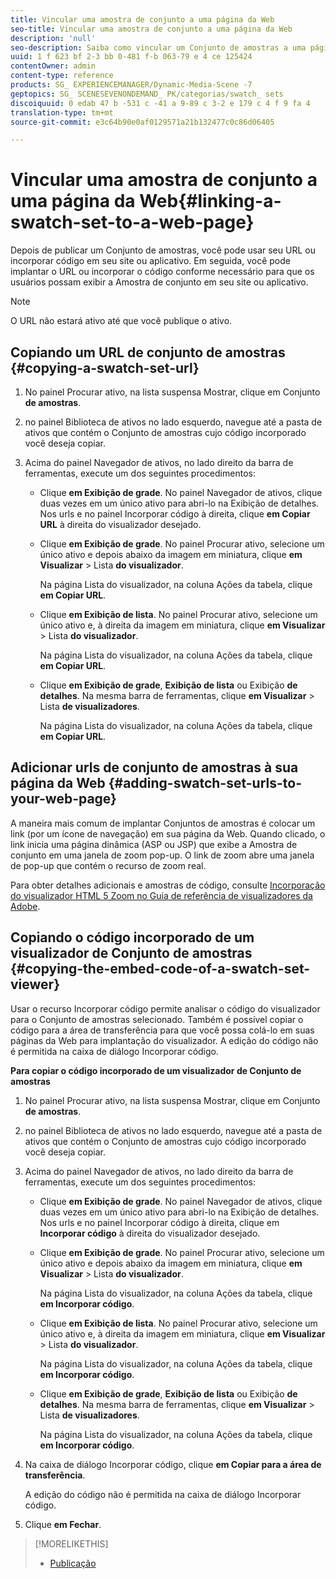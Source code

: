 ```yaml
---
title: Vincular uma amostra de conjunto a uma página da Web
seo-title: Vincular uma amostra de conjunto a uma página da Web
description: 'null'
seo-description: Saiba como vincular um Conjunto de amostras a uma página da Web.
uuid: 1 f 623 bf 2-3 bb 0-481 f-b 063-79 e 4 ce 125424
contentOwner: admin
content-type: reference
products: SG_ EXPERIENCEMANAGER/Dynamic-Media-Scene -7
geptopics: SG_ SCENESEVENONDEMAND_ PK/categorias/swatch_ sets
discoiquuid: 0 edab 47 b -531 c -41 a 9-89 c 3-2 e 179 c 4 f 9 fa 4
translation-type: tm+mt
source-git-commit: e3c64b90e0af0129571a21b132477c0c86d06405

---
```



# Vincular uma amostra de conjunto a uma página da Web{#linking-a-swatch-set-to-a-web-page}

Depois de publicar um Conjunto de amostras, você pode usar seu URL ou incorporar código em seu site ou aplicativo. Em seguida, você pode implantar o URL ou incorporar o código conforme necessário para que os usuários possam exibir a Amostra de conjunto em seu site ou aplicativo.

>[!NOTE]
>
>O URL não estará ativo até que você publique o ativo.

## Copiando um URL de conjunto de amostras {#copying-a-swatch-set-url}

1. No painel Procurar ativo, na lista suspensa Mostrar, clique em Conjunto **de amostras**.
1. no painel Biblioteca de ativos no lado esquerdo, navegue até a pasta de ativos que contém o Conjunto de amostras cujo código incorporado você deseja copiar.
1. Acima do painel Navegador de ativos, no lado direito da barra de ferramentas, execute um dos seguintes procedimentos:

   * Clique **em Exibição de grade**. No painel Navegador de ativos, clique duas vezes em um único ativo para abri-lo na Exibição de detalhes. Nos urls e no painel Incorporar código à direita, clique **em Copiar URL** à direita do visualizador desejado.
   * Clique **em Exibição de grade**. No painel Procurar ativo, selecione um único ativo e depois abaixo da imagem em miniatura, clique **em Visualizar** &gt; Lista **do visualizador**.

      Na página Lista do visualizador, na coluna Ações da tabela, clique **em Copiar URL**.

   * Clique **em Exibição de lista**. No painel Procurar ativo, selecione um único ativo e, à direita da imagem em miniatura, clique **em Visualizar** &gt; Lista **do visualizador**.

      Na página Lista do visualizador, na coluna Ações da tabela, clique **em Copiar URL**.

   * Clique **em Exibição de grade**, **Exibição de lista** ou Exibição **de detalhes**. Na mesma barra de ferramentas, clique **em Visualizar** &gt; Lista **de visualizadores**.

      Na página Lista do visualizador, na coluna Ações da tabela, clique **em Copiar URL**.

## Adicionar urls de conjunto de amostras à sua página da Web {#adding-swatch-set-urls-to-your-web-page}

A maneira mais comum de implantar Conjuntos de amostras é colocar um link (por um ícone de navegação) em sua página da Web. Quando clicado, o link inicia uma página dinâmica (ASP ou JSP) que exibe a Amostra de conjunto em uma janela de zoom pop-up. O link de zoom abre uma janela de pop-up que contém o recurso de zoom real.

Para obter detalhes adicionais e amostras de código, consulte [Incorporação do visualizador HTML 5 Zoom no Guia de referência de visualizadores da Adobe](https://marketing.adobe.com/resources/help/en_US/s7/viewers_ref/c_html5_20_zoom_viewer_about.html).

## Copiando o código incorporado de um visualizador de Conjunto de amostras {#copying-the-embed-code-of-a-swatch-set-viewer}

Usar o recurso Incorporar código permite analisar o código do visualizador para o Conjunto de amostras selecionado. Também é possível copiar o código para a área de transferência para que você possa colá-lo em suas páginas da Web para implantação do visualizador. A edição do código não é permitida na caixa de diálogo Incorporar código.

**Para copiar o código incorporado de um visualizador de Conjunto de amostras**

1. No painel Procurar ativo, na lista suspensa Mostrar, clique em Conjunto **de amostras**.
1. no painel Biblioteca de ativos no lado esquerdo, navegue até a pasta de ativos que contém o Conjunto de amostras cujo código incorporado você deseja copiar.
1. Acima do painel Navegador de ativos, no lado direito da barra de ferramentas, execute um dos seguintes procedimentos:

   * Clique **em Exibição de grade**. No painel Navegador de ativos, clique duas vezes em um único ativo para abri-lo na Exibição de detalhes. Nos urls e no painel Incorporar código à direita, clique em **Incorporar código** à direita do visualizador desejado.
   * Clique **em Exibição de grade**. No painel Procurar ativo, selecione um único ativo e depois abaixo da imagem em miniatura, clique **em Visualizar** &gt; Lista **do visualizador**.

      Na página Lista do visualizador, na coluna Ações da tabela, clique **em Incorporar código**.

   * Clique **em Exibição de lista**. No painel Procurar ativo, selecione um único ativo e, à direita da imagem em miniatura, clique **em Visualizar** &gt; Lista **do visualizador**.

      Na página Lista do visualizador, na coluna Ações da tabela, clique **em Incorporar código**.

   * Clique **em Exibição de grade**, **Exibição de lista** ou Exibição **de detalhes**. Na mesma barra de ferramentas, clique **em Visualizar** &gt; Lista **de visualizadores**.

      Na página Lista do visualizador, na coluna Ações da tabela, clique **em Incorporar código**.

1. Na caixa de diálogo Incorporar código, clique **em Copiar para a área de transferência**.

   A edição do código não é permitida na caixa de diálogo Incorporar código.

1. Clique **em Fechar**.

>[!MORELIKETHIS]
>
>* [Publicação](publishing-files.md#publishing_files)

